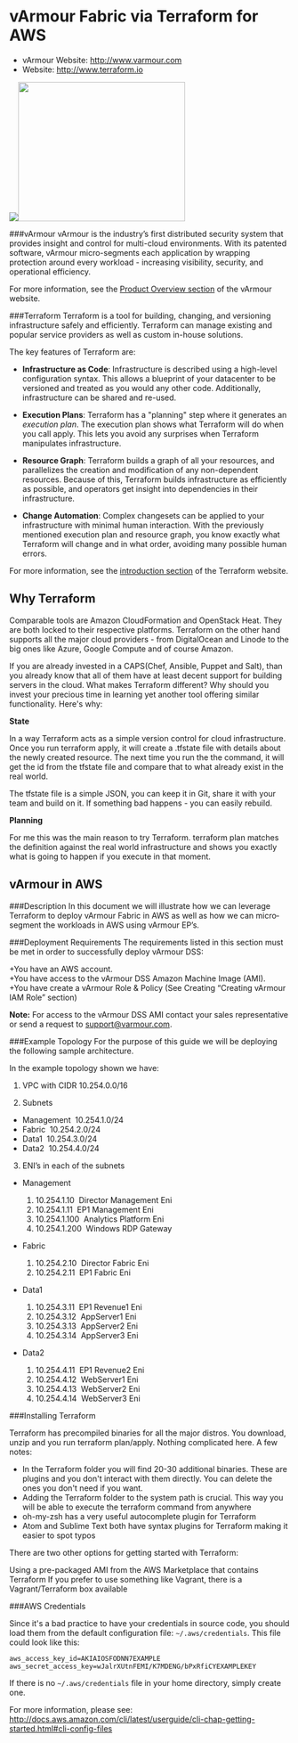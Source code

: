 vArmour Fabric via Terraform for AWS
=========

- vArmour Website: http://www.varmour.com
- Website: http://www.terraform.io

<img src="http://allegiscap.com/wp-content/uploads/2015/03/vArmour-Logo-Color1.jpg" /><img src="https://xebialabs.com/assets/files/plugins/terraform.jpg" width="300" height="250" />

###vArmour
vArmour is the industry’s first distributed security system that provides insight and control for multi-cloud environments. With its patented software, vArmour micro-segments each application by wrapping protection around every workload - increasing visibility, security, and operational efficiency.

For more information, see the [Product Overview section](https://www.varmour.com/product/overview) of the vArmour website.

###Terraform
Terraform is a tool for building, changing, and versioning infrastructure safely and efficiently. Terraform can manage existing and popular service providers as well as custom in-house solutions.

The key features of Terraform are:

- **Infrastructure as Code**: Infrastructure is described using a high-level configuration syntax. This allows a blueprint of your datacenter to be versioned and treated as you would any other code. Additionally, infrastructure can be shared and re-used.

- **Execution Plans**: Terraform has a "planning" step where it generates an *execution plan*. The execution plan shows what Terraform will do when you call apply. This lets you avoid any surprises when Terraform manipulates infrastructure.

- **Resource Graph**: Terraform builds a graph of all your resources, and parallelizes the creation and modification of any non-dependent resources. Because of this, Terraform builds infrastructure as efficiently as possible, and operators get insight into dependencies in their infrastructure.

- **Change Automation**: Complex changesets can be applied to your infrastructure with minimal human interaction. With the previously mentioned execution plan and resource graph, you know exactly what Terraform will change and in what order, avoiding many possible human errors.

For more information, see the [introduction section](http://www.terraform.io/intro) of the Terraform website.

Why Terraform
-------------------------------
Comparable tools are Amazon CloudFormation and OpenStack Heat. They are both locked to their respective platforms. Terraform on the other hand supports all the major cloud providers - from DigitalOcean and Linode to the big ones like Azure, Google Compute and of course Amazon.

If you are already invested in a CAPS(Chef, Ansible, Puppet and Salt), than you already know that all of them have at least decent support for building servers in the cloud. What makes Terraform different? Why should you invest your precious time in learning yet another tool offering similar functionality. Here's why:

**State**

In a way Terraform acts as a simple version control for cloud infrastructure. Once you run terraform apply, it will create a .tfstate file with details about the newly created resource. The next time you run the the command, it will get the id from the tfstate file and compare that to what already exist in the real world.

The tfstate file is a simple JSON, you can keep it in Git, share it with your team and build on it. If something bad happens - you can easily rebuild.

**Planning**

For me this was the main reason to try Terraform. terraform plan matches the definition against the real world infrastructure and shows you exactly what is going to happen if you execute in that moment.

vArmour in AWS
-------------------------------
###Description
In this document we will illustrate how we can leverage Terraform to deploy vArmour Fabric in AWS as well as how we can micro­segment the workloads in AWS using vArmour EP’s.

###Deployment Requirements
The requirements listed in this section must be met in order to successfully deploy vArmour DSS:

+You have an AWS account.  
+You have access to the vArmour DSS Amazon Machine Image (AMI).  
+You have create a vArmour Role & Policy (See Creating “Creating vArmour IAM Role” section)  

**Note:**
For access to the vArmour DSS AMI contact your sales representative or send a request to support@varmour.com.

###Example Topology
For the purpose of this guide we will be deploying the following sample architecture.

In the example topology shown we have:
 
1. VPC with CIDR 10.254.0.0/16

2. Subnets
  * Management ­ 10.254.1.0/24
  * Fabric ­ 10.254.2.0/24
  * Data­1 ­ 10.254.3.0/24
  * Data­2 ­ 10.254.4.0/24 

3. ENI’s in each of the subnets 
  * Management   
    1. 10.254.1.10 ­ Director Management Eni  
    2. 10.254.1.11 ­ EP1 Management Eni   
    3. 10.254.1.100 ­ Analytics Platform Eni   
    4. 10.254.1.200 ­ Windows RDP Gateway   

  * Fabric 
    1. 10.254.2.10 ­ Director Fabric Eni 
    2. 10.254.2.11 ­ EP1 Fabric Eni

  * Data­1 
    1. 10.254.3.11 ­ EP1 Revenue1 Eni 
    2. 10.254.3.12 ­ AppServer1 Eni 
    3. 10.254.3.13 ­ AppServer2 Eni 
    4. 10.254.3.14 ­ AppServer3 Eni 

  * Data­2 
    1. 10.254.4.11 ­ EP1 Revenue2 Eni 
    2. 10.254.4.12 ­ WebServer1 Eni 
    3. 10.254.4.13 ­ WebServer2 Eni 
    4. 10.254.4.14 ­ WebServer3 Eni 

###Installing Terraform

Terraform has precompiled binaries for all the major distros. You download, unzip and you run terraform plan/apply. Nothing complicated here. A few notes:

+ In the Terraform folder you will find 20-30 additional binaries. These are plugins and you don't interact with them directly. You can delete the ones you don't need if you want.  
+ Adding the Terraform folder to the system path is crucial. This way you will be able to execute the terraform command from anywhere  
+ oh-my-zsh has a very useful autocomplete plugin for Terraform  
+ Atom and Sublime Text both have syntax plugins for Terraform making it easier to spot typos

There are two other options for getting started with Terraform:

Using a pre-packaged AMI from the AWS Marketplace that contains Terraform
If you prefer to use something like Vagrant, there is a Vagrant/Terraform box available

###AWS Credentials

Since it's a bad practice to have your credentials in source code, you should load them from the default configuration file: `~/.aws/credentials`. This file could look like this:

```[default]
aws_access_key_id=AKIAIOSFODNN7EXAMPLE
aws_secret_access_key=wJalrXUtnFEMI/K7MDENG/bPxRfiCYEXAMPLEKEY
```

If there is no `~/.aws/credentials` file in your home directory, simply create one. 

For more information, please see: http://docs.aws.amazon.com/cli/latest/userguide/cli-chap-getting-started.html#cli-config-files





